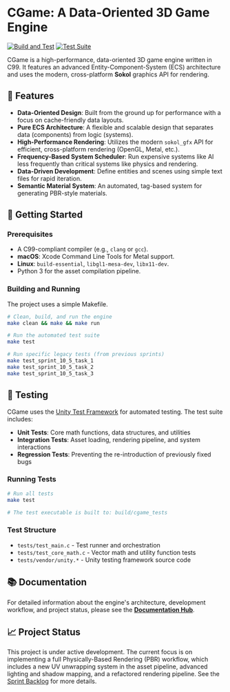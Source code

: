 # CGame: A Data-Oriented 3D Game Engine

[![Build and Test](https://github.com/ratimics/cgame/actions/workflows/build.yml/badge.svg)](https://github.com/ratimics/cgame/actions/workflows/build.yml)
[![Test Suite](https://github.com/ratimics/cgame/actions/workflows/test.yml/badge.svg)](https://github.com/ratimics/cgame/actions/workflows/test.yml)

CGame is a high-performance, data-oriented 3D game engine written in C99. It features an advanced Entity-Component-System (ECS) architecture and uses the modern, cross-platform **Sokol** graphics API for rendering.

## 🌟 Features

*   **Data-Oriented Design**: Built from the ground up for performance with a focus on cache-friendly data layouts.
*   **Pure ECS Architecture**: A flexible and scalable design that separates data (components) from logic (systems).
*   **High-Performance Rendering**: Utilizes the modern `sokol_gfx` API for efficient, cross-platform rendering (OpenGL, Metal, etc.).
*   **Frequency-Based System Scheduler**: Run expensive systems like AI less frequently than critical systems like physics and rendering.
*   **Data-Driven Development**: Define entities and scenes using simple text files for rapid iteration.
*   **Semantic Material System**: An automated, tag-based system for generating PBR-style materials.

## 🚀 Getting Started

### Prerequisites

- A C99-compliant compiler (e.g., `clang` or `gcc`).
- **macOS**: Xcode Command Line Tools for Metal support.
- **Linux**: `build-essential`, `libgl1-mesa-dev`, `libx11-dev`.
- Python 3 for the asset compilation pipeline.

### Building and Running

The project uses a simple Makefile.

```bash
# Clean, build, and run the engine
make clean && make && make run

# Run the automated test suite
make test

# Run specific legacy tests (from previous sprints)
make test_sprint_10_5_task_1
make test_sprint_10_5_task_2
make test_sprint_10_5_task_3
```

## 🧪 Testing

CGame uses the [Unity Test Framework](https://github.com/ThrowTheSwitch/Unity) for automated testing. The test suite includes:

- **Unit Tests**: Core math functions, data structures, and utilities
- **Integration Tests**: Asset loading, rendering pipeline, and system interactions
- **Regression Tests**: Preventing the re-introduction of previously fixed bugs

### Running Tests

```bash
# Run all tests
make test

# The test executable is built to: build/cgame_tests
```

### Test Structure

- `tests/test_main.c` - Test runner and orchestration
- `tests/test_core_math.c` - Vector math and utility function tests
- `tests/vendor/unity.*` - Unity testing framework source code

## 📚 Documentation

For detailed information about the engine's architecture, development workflow, and project status, please see the **[Documentation Hub](./docs/README.md)**.

## 📈 Project Status

This project is under active development. The current focus is on implementing a full Physically-Based Rendering (PBR) workflow, which includes a new UV unwrapping system in the asset pipeline, advanced lighting and shadow mapping, and a refactored rendering pipeline. See the [Sprint Backlog](./docs/sprints/backlog/README.md) for more details.
